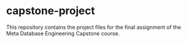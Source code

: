 # capstone-project
This repository contains the project files for the final assignment of the Meta Database Engineering Capstone course.
